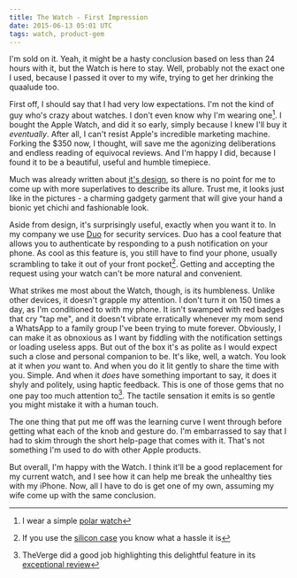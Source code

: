 ```yaml
---
title: The Watch - First Impression
date: 2015-06-13 05:01 UTC
tags: watch, product-gem
---
```


I'm sold on it. Yeah, it might be a hasty conclusion based on less than 24 hours with it, but the Watch is here to stay. Well, probably not the exact one I used, because I passed it over to my wife, trying to get her drinking the quaalude too.

First off, I should say that I had very low expectations. I'm not the kind of guy who's crazy about watches. I don't even know why I'm wearing one[^watch]. I bought the Apple Watch, and did it so early, simply because I knew I'll buy it *eventually*. After all, I can't resist Apple's incredible marketing machine. Forking the $350 now, I thought, will save me the agonizing deliberations and endless reading of equivocal reviews. And I'm happy I did, because I found it to be a beautiful, useful and humble timepiece. 

Much was already written about [it's design](http://9to5mac.com/2015/05/04/review-apple-watch-as-a-design-piece/), so there is no point for me to come up with more superlatives to describe its allure. Trust me, it looks just like in the pictures - a charming gadgety garment that will give your hand a bionic yet chichi and fashionable look. 

Aside from design, it's surprisingly useful, exactly when you want it to. In my company we use [Duo](https://www.duosecurity.com) for security services. Duo has a cool feature that allows you to authenticate by responding to a push notification on your phone. As cool as this feature is, you still have to find your phone, usually scrambling to take it out of your front pocket[^1]. Getting and accepting the request using your watch can't be more natural and convenient. 

What strikes me most about the Watch, though, is its humbleness. Unlike other devices, it doesn't grapple my attention. I don't turn it on 150 times a day, as I'm conditioned to with my phone. It isn't swamped with red badges that cry "tap me", and it doesn't vibrate erratically whenever my mom send a WhatsApp to a family group I've been trying to mute forever. Obviously, I can make it as obnoxious as I want by fiddling with the notification settings or loading useless apps. But out of the box it's as polite as I would expect such a close and personal companion to be. It's like, well, a watch. You look at it when *you* want to. And when you do it lit gently to share the time with you. Simple. And when it *does* have something important to say, it does it shyly and politely, using haptic feedback. This is one of those gems that no one pay too much attention to[^2]. The tactile sensation it emits is so gentle you might mistake it with a human touch.

The one thing that put me off was the learning curve I went through before getting what each of the knob and gesture do. I'm embarrassed to say that I had to skim through the short help-page that comes with it. That's not something I'm used to do with other Apple products.

But overall, I'm happy with the Watch. I think it'll be a good replacement for my current watch, and I see how it can help me break the unhealthy ties with my iPhone. Now, all I have to do is get one of my own, assuming my wife come up with the same conclusion. 


[^watch]: I wear a simple [polar watch](http://www.amazon.com/Polar-RS100-Heart-Monitor-Stopwatch/dp/B000FW3Z6O)
[^1]: If you use the [silicon case](http://store.apple.com/us/product/MGQF2ZM/A/iphone-6-silicone-case-black) you know what a hassle it is
[^2]: TheVerge did a good job highlighting this delightful feature in its [exceptional review](http://www.theverge.com/a/apple-watch-review)
